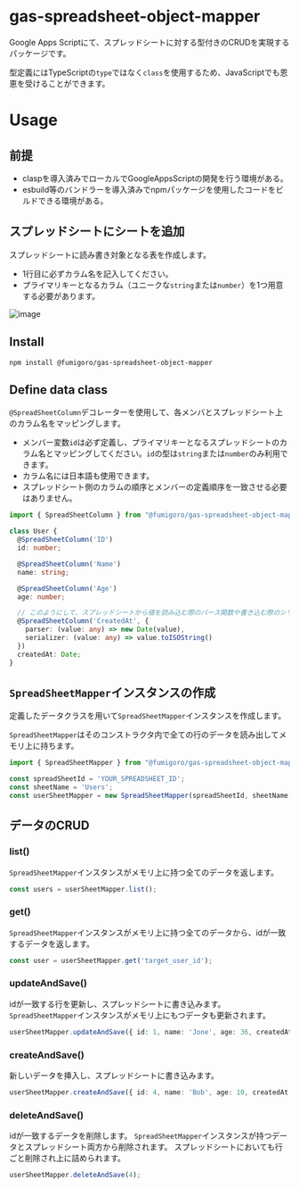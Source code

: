 # gas-spreadsheet-object-mapper

Google Apps Scriptにて、スプレッドシートに対する型付きのCRUDを実現するパッケージです。

型定義にはTypeScriptの`type`ではなく`class`を使用するため、JavaScriptでも恩恵を受けることができます。

# Usage

## 前提

- claspを導入済みでローカルでGoogleAppsScriptの開発を行う環境がある。
- esbuild等のバンドラーを導入済みでnpmパッケージを使用したコードをビルドできる環境がある。

## スプレッドシートにシートを追加

スプレッドシートに読み書き対象となる表を作成します。

- 1行目に必ずカラム名を記入してください。
- プライマリキーとなるカラム（ユニークな`string`または`number`）を1つ用意する必要があります。

![image](https://github.com/fumigoro/gas-spreadsheet-orm/assets/51395778/260c52d0-a824-4603-9a4e-942e4a600093)

## Install

```shell
npm install @fumigoro/gas-spreadsheet-object-mapper
```

## Define data class

 `@SpreadSheetColumn`デコレーターを使用して、各メンバとスプレッドシート上のカラム名をマッピングします。
 
 - メンバー変数`id`は必ず定義し、プライマリキーとなるスプレッドシートのカラム名とマッピングしてください。`id`の型は`string`または`number`のみ利用できます。
 - カラム名には日本語も使用できます。 
 - スプレッドシート側のカラムの順序とメンバーの定義順序を一致させる必要はありません。

```ts
import { SpreadSheetColumn } from "@fumigoro/gas-spreadsheet-object-mapper";

class User {
  @SpreadSheetColumn('ID')
  id: number;

  @SpreadSheetColumn('Name')
  name: string;

  @SpreadSheetColumn('Age')
  age: number;

  // このようにして、スプレッドシートから値を読み込む際のパース関数や書き込む際のシリアライズ関数を追加することも可能です。
  @SpreadSheetColumn('CreatedAt', {
    parser: (value: any) => new Date(value),
    serializer: (value: any) => value.toISOString()
  })
  createdAt: Date;
}
```

## `SpreadSheetMapper`インスタンスの作成

定義したデータクラスを用いて`SpreadSheetMapper`インスタンスを作成します。

`SpreadSheetMapper`はそのコンストラクタ内で全ての行のデータを読み出してメモリ上に持ちます。

```ts
import { SpreadSheetMapper } from "@fumigoro/gas-spreadsheet-object-mapper";

const spreadSheetId = 'YOUR_SPREADSHEET_ID';
const sheetName = 'Users';
const userSheetMapper = new SpreadSheetMapper(spreadSheetId, sheetName, User);
```

## データのCRUD

### list()

`SpreadSheetMapper`インスタンスがメモリ上に持つ全てのデータを返します。

```ts
const users = userSheetMapper.list();
```

### get()

`SpreadSheetMapper`インスタンスがメモリ上に持つ全てのデータから、idが一致するデータを返します。

```ts
const user = userSheetMapper.get('target_user_id');
```

### updateAndSave()

idが一致する行を更新し、スプレッドシートに書き込みます。
`SpreadSheetMapper`インスタンスがメモリ上にもつデータも更新されます。

```ts
userSheetMapper.updateAndSave({ id: 1, name: 'Jone', age: 36, createdAt: new Date() });
```

### createAndSave()

新しいデータを挿入し、スプレッドシートに書き込みます。

```ts
userSheetMapper.createAndSave({ id: 4, name: 'Bob', age: 10, createdAt: new Date() });
```

### deleteAndSave()

idが一致するデータを削除します。
`SpreadSheetMapper`インスタンスが持つデータとスプレッドシート両方から削除されます。
スプレッドシートにおいても行ごと削除され上に詰められます。

```ts
userSheetMapper.deleteAndSave(4);
```
